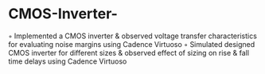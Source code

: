 # CMOS-Inverter-
◦ Implemented a CMOS inverter & observed voltage transfer characteristics for evaluating noise margins using Cadence Virtuoso
◦ Simulated designed CMOS inverter for different sizes & observed effect of sizing on rise & fall time delays using Cadence Virtuoso
